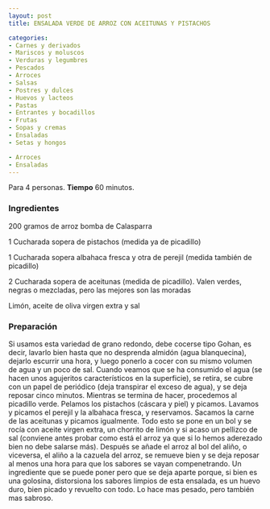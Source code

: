 ```yaml
---
layout: post
title: ENSALADA VERDE DE ARROZ CON ACEITUNAS Y PISTACHOS

categories:
- Carnes y derivados
- Mariscos y moluscos
- Verduras y legumbres
- Pescados
- Arroces
- Salsas
- Postres y dulces
- Huevos y lacteos
- Pastas
- Entrantes y bocadillos
- Frutas
- Sopas y cremas
- Ensaladas
- Setas y hongos

- Arroces
- Ensaladas
---
```

Para 4 personas.
<b>Tiempo</b> 60 minutos.

<h3>Ingredientes</h3>
200 gramos de arroz bomba de Calasparra

1 Cucharada sopera de pistachos (medida ya de picadillo)

1 Cucharada sopera albahaca fresca y otra de perejil (medida también de picadillo)

2 Cucharada sopera de aceitunas (medida de picadillo). Valen verdes, negras o mezcladas, pero las mejores son las moradas

Limón, aceite de oliva virgen extra y sal

<h3>Preparación</h3>
Si usamos esta variedad de grano redondo, debe cocerse tipo Gohan, es decir, lavarlo bien hasta que no desprenda almidón (agua blanquecina), dejarlo escurrir una hora, y luego ponerlo a cocer con su mismo volumen de agua y un poco de sal. Cuando veamos que se ha consumido el agua (se hacen unos agujeritos característicos en la superficie), se retira, se cubre con un papel de periódico (deja transpirar el exceso de agua), y se deja reposar cinco minutos. Mientras se termina de hacer, procedemos al picadillo verde. Pelamos los pistachos (cáscara y piel) y picamos. Lavamos y picamos el perejil y la albahaca fresca, y reservamos. Sacamos la carne de las aceitunas y picamos igualmente. Todo esto se pone en un bol y se rocía con aceite virgen extra, un chorrito de limón y si acaso un pellizco de sal (conviene antes probar como está el arroz ya que si lo hemos aderezado bien no debe salarse más). Después se añade el arroz al bol del aliño, o viceversa, el aliño a la cazuela del arroz, se remueve bien y se deja reposar al menos una hora para que los sabores se vayan compenetrando. Un ingrediente que se puede poner pero que se deja aparte porque, si bien es una golosina, distorsiona los sabores limpios de esta ensalada, es un huevo duro, bien picado y revuelto con todo. Lo hace mas pesado, pero también mas sabroso.

